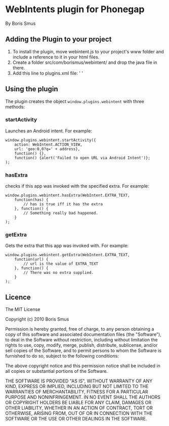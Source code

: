 # WebIntents plugin for Phonegap #
By Boris Smus

## Adding the Plugin to your project ##
1. To install the plugin, move webintent.js to your project's www folder and include a reference to it in your html files. 
2. Create a folder src/com/borismus/webintent/ and drop the java file in there. 
3. Add this line to plugins.xml file:  '<plugin name="WebIntent" value="com.borismus.webintent.WebIntent"> '

## Using the plugin ##
The plugin creates the object `window.plugins.webintent` with three methods:

### startActivity ###
Launches an Android intent. For example:


    window.plugins.webintent.startActivity({
        action: WebIntent.ACTION_VIEW,
        url: 'geo:0,0?q=' + address}, 
        function() {}, 
        function() {alert('Failed to open URL via Android Intent')};
    );


### hasExtra ###
checks if this app was invoked with the specified extra. For example:

    window.plugins.webintent.hasExtra(WebIntent.EXTRA_TEXT, 
        function(has) {
            // has is true iff it has the extra
        }, function() {
            // Something really bad happened.
        }
    );
 
### getExtra ###
Gets the extra that this app was invoked with. For example:

    window.plugins.webintent.getExtra(WebIntent.EXTRA_TEXT, 
        function(url) {
            // url is the value of EXTRA_TEXT
        }, function() {
            // There was no extra supplied.
        }
    );
	
## Licence ##

The MIT License

Copyright (c) 2010 Boris Smus

Permission is hereby granted, free of charge, to any person obtaining a copy
of this software and associated documentation files (the "Software"), to deal
in the Software without restriction, including without limitation the rights
to use, copy, modify, merge, publish, distribute, sublicense, and/or sell
copies of the Software, and to permit persons to whom the Software is
furnished to do so, subject to the following conditions:

The above copyright notice and this permission notice shall be included in
all copies or substantial portions of the Software.

THE SOFTWARE IS PROVIDED "AS IS", WITHOUT WARRANTY OF ANY KIND, EXPRESS OR
IMPLIED, INCLUDING BUT NOT LIMITED TO THE WARRANTIES OF MERCHANTABILITY,
FITNESS FOR A PARTICULAR PURPOSE AND NONINFRINGEMENT. IN NO EVENT SHALL THE
AUTHORS OR COPYRIGHT HOLDERS BE LIABLE FOR ANY CLAIM, DAMAGES OR OTHER
LIABILITY, WHETHER IN AN ACTION OF CONTRACT, TORT OR OTHERWISE, ARISING FROM,
OUT OF OR IN CONNECTION WITH THE SOFTWARE OR THE USE OR OTHER DEALINGS IN
THE SOFTWARE.
